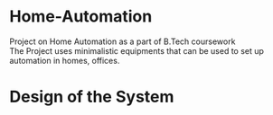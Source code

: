 # Home-Automation
Project on Home Automation as a part of B.Tech coursework<br>
The Project uses minimalistic  equipments that can be used to set up automation in homes, offices.<br>
# Design of the System


